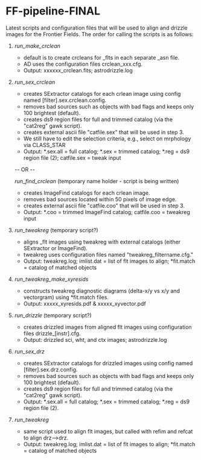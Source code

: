 FF-pipeline-FINAL
=================
Latest scripts and configuration files that will be used to align and drizzle images for the Frontier Fields. The order for calling the scripts is as follows:

1. *run_make_crclean*
    * default is to create crcleans for _flts in each separate _asn file.
    * AD uses the configuration files crclean_xxx.cfg.
    * Output: xxxxxx_crclean.fits; astrodrizzle.log

2. *run_sex_crclean*
    * creates SExtractor catalogs for each crlean image using config named [filter].sex.crclean.config.
    * removes bad sources such as objects with bad flags and keeps only 100 brightest (default).
    * creates ds9 region files for full and trimmed catalog (via the "cat2reg" gawk script).
    * creates external ascii file "catfile.sex" that will be used in step 3.
    * We still have to edit the selection criteria, e.g., select on mrphology via CLASS_STAR
    * Output: *.sex.all = full catalog; *.sex = trimmed catalog; *.reg = ds9 region file (2); catfile.sex = tweak input

    -- OR --
    
   *run_find_crclean* (temporary name holder - script is being written)
    * creates ImageFind catalogs for each crlean image.
    * removes bad sources located within 50 pixels of image edge.
    * creates external ascii file "catfile.coo" that will be used in step 3.
    * Output: *.coo = trimmed ImageFind catalog; catfile.coo = tweakreg input

3. *run_tweakreg* (temporary script?)
    * aligns _flt images using tweakreg with external catalogs (either SExtractor or ImageFind).
    * tweakreg uses configuration files named "tweakreg_filtername.cfg."
    * Output: tweakreg.log; imlist.dat = list of flt images to align; *fit.match = catalog of matched objects

4. *run_tweakreg_make_xyresids*
    * constructs tweakreg diagnostic diagrams (delta-x/y vs x/y and vectorgram) using *fit.match files.
    * Output: xxxxx_xyresids.pdf & xxxxx_xyvector.pdf

5. *run_drizzle*  (temporary script?)
    * creates drizzled images from aligned flt images using configuration files drizzle_[instr].cfg.
    * Output: drizzled sci, wht, and ctx images; astrodrizzle.log

6. *run_sex_drz*
    * creates SExtractor catalogs for drizzled images using config named [filter].sex.drz.config.
    * removes bad sources such as objects with bad flags and keeps only 100 brightest (default).
    * creates ds9 region files for full and trimmed catalog (via the "cat2reg" gawk script).
    * Output: *.sex.all = full catalog; *.sex = trimmed catalog; *.reg = ds9 region file (2).

7. *run_tweakreg*
    * same script used to align flt images, but called with refim and refcat to align drz-->drz.
    * Output: tweakreg.log; imlist.dat = list of flt images to align; *fit.match = catalog of matched objects




